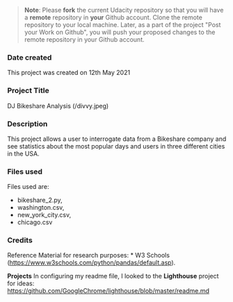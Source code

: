 >**Note**: Please **fork** the current Udacity repository so that you will have a **remote** repository in **your** Github account. Clone the remote repository to your local machine. Later, as a part of the project "Post your Work on Github", you will push your proposed changes to the remote repository in your Github account.

### Date created
This project was created on 12th May 2021


### Project Title
DJ Bikeshare Analysis
(/divvy.jpeg)
### Description
This project allows a user to interrogate data from a Bikeshare company and see statistics about the most popular days and users in three different cities in the USA.

### Files used
Files used are:
- bikeshare_2.py,
- washington.csv,
- new_york_city.csv,
- chicago.csv

### Credits
Reference Material for research purposes:
    * W3 Schools  (https://www.w3schools.com/python/pandas/default.asp).

**Projects**
In configuring my readme file, I looked to the **Lighthouse** project for ideas: https://github.com/GoogleChrome/lighthouse/blob/master/readme.md
